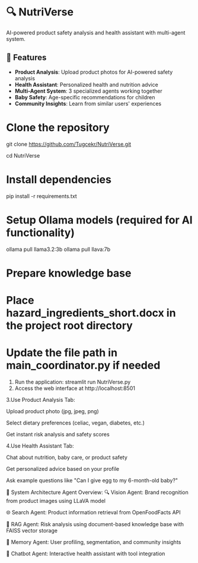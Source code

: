 # 🔍 NutriVerse

AI-powered product safety analysis and health assistant with multi-agent system.

## 🚀 Features

- **Product Analysis**: Upload product photos for AI-powered safety analysis
- **Health Assistant**: Personalized health and nutrition advice
- **Multi-Agent System**: 3 specialized agents working together
- **Baby Safety**: Age-specific recommendations for children
- **Community Insights**: Learn from similar users' experiences

# Clone the repository
git clone https://github.com/Tugcekr/NutriVerse.git

cd NutriVerse

# Install dependencies
pip install -r requirements.txt

# Setup Ollama models (required for AI functionality)
ollama pull llama3.2:3b
ollama pull llava:7b

# Prepare knowledge base
# Place hazard_ingredients_short.docx in the project root directory
# Update the file path in main_coordinator.py if needed
1. Run the application:
streamlit run NutriVerse.py
2. Access the web interface at http://localhost:8501

3.Use Product Analysis Tab:

Upload product photo (jpg, jpeg, png)

Select dietary preferences (celiac, vegan, diabetes, etc.)

Get instant risk analysis and safety scores

4.Use Health Assistant Tab:

Chat about nutrition, baby care, or product safety

Get personalized advice based on your profile

Ask example questions like "Can I give egg to my 6-month-old baby?"

🤖 System Architecture
Agent Overview:
🔍 Vision Agent: Brand recognition from product images using LLaVA model

🌐 Search Agent: Product information retrieval from OpenFoodFacts API

🧠 RAG Agent: Risk analysis using document-based knowledge base with FAISS vector storage

💾 Memory Agent: User profiling, segmentation, and community insights

💬 Chatbot Agent: Interactive health assistant with tool integration
